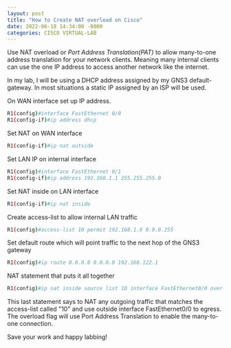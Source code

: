 ```yaml
---
layout: post
title: "How to Create NAT overload on Cisco"
date: 2022-06-18 14:34:00 -0000
categories: CISCO VIRTUAL-LAB
---
```

Use NAT overload or _Port Address Translation(PAT)_ to allow many-to-one address translation for your network clients. Meaning many internal clients can use the one IP address to access another network like the internet. 

In my lab, I will be using a DHCP address assigned by my GNS3 default-gateway. In most situations a static IP assigned by an ISP will be used.

On WAN interface set up IP address.
```sh
R1(config)#interface FastEthernet 0/0
R1(config-if)#ip address dhcp
```

Set NAT on WAN interface
```sh
R1(config-if)#ip nat outside
```

Set LAN IP on internal interface
```sh
R1(config)#interface FastEthernet 0/1
R1(config-if)#ip address 192.168.1.1 255.255.255.0
```

Set NAT inside on LAN interface
```sh
R1(config-if)#ip nat inside
```

Create access-list to allow internal LAN traffic
```sh
R1(config)#access-list 10 permit 192.168.1.0 0.0.0.255 
```

Set default route which will point traffic to the next hop of the GNS3 gateway
```sh
R1(config)#ip route 0.0.0.0 0.0.0.0 192.168.122.1
```

NAT statement that puts it all together
```sh
R1(config)#ip nat inside source list 10 interface FastEthernet0/0 overload
```

This last statement says to NAT any outgoing traffic that matches the access-list called "10" and use outside interface FastEthernet0/0 to egress. The overload flag will use Port Address Translation to enable the many-to-one connection.

Save your work and happy labbing!
